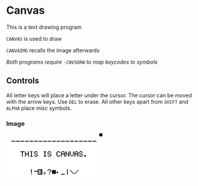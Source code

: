 # Canvas

This is a text drawing program

`CANVAS` is used to draw

`CANVAIMG` recalls the image afterwards

_Both programs require `-CNVSDRW` to map keycodes to symbols_

## Controls

All letter keys will place a letter under the cursor.
The cursor can be moved with the arrow keys.
Use `DEL` to erase.
All other keys apart from `SHIFT` and `ALPHA` place misc symbols.

### Image

<img style="width: 256px; image-rendering: pixelated;" src="../_images/img4.bmp">
